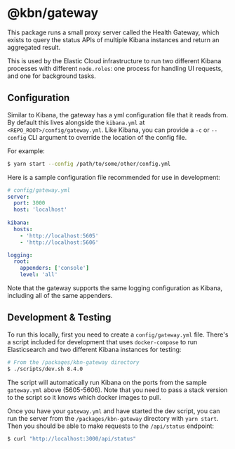 # @kbn/gateway

This package runs a small proxy server called the Health Gateway, which exists to query
the status APIs of multiple Kibana instances and return an aggregated result.

This is used by the Elastic Cloud infrastructure to run two different Kibana processes 
with different `node.roles`: one process for handling UI requests, and one for background
tasks.

## Configuration

Similar to Kibana, the gateway has a yml configuration file that it reads from. By default
this lives alongside the `kibana.yml` at `<REPO_ROOT>/config/gateway.yml`. Like Kibana,
you can provide a `-c` or `--config` CLI argument to override the location of the config
file.

For example:
```bash
$ yarn start --config /path/to/some/other/config.yml
```
Here is a sample configuration file recommended for use in development:

```yaml
# config/gateway.yml
server:
  port: 3000
  host: 'localhost'
 
kibana:
  hosts:
    - 'http://localhost:5605'
    - 'http://localhost:5606'

logging:
  root:
    appenders: ['console']
    level: 'all'
```

Note that the gateway supports the same logging configuration as Kibana, including
all of the same appenders.

## Development & Testing

To run this locally, first you need to create a `config/gateway.yml` file. There's a
script included for development that uses `docker-compose` to run Elasticsearch and
two different Kibana instances for testing:

```bash
# From the /packages/kbn-gateway directory
$ ./scripts/dev.sh 8.4.0
```

The script will automatically run Kibana on the ports from the sample `gateway.yml`
above (5605-5606). Note that you need to pass a stack version to the script so it
knows which docker images to pull.

Once you have your `gateway.yml` and have started the dev script, you can run the
server from the `/packages/kbn-gateway` directory with `yarn start`. Then you should
be able to make requests to the `/api/status` endpoint:

```bash
$ curl "http://localhost:3000/api/status"
```
